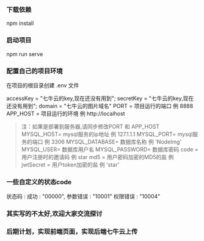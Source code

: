 ### 下载依赖
npm install 
### 启动项目
npm run serve
### 配置自己的项目环境
在项目的根目录创建 .env 文件

accessKey = "七牛云的key,现在还没有用到";
secretKey = "七牛云的key,现在还没有用到";
domain = "七牛云的图片域名"
PORT = 项目运行的端口 例 8888
APP_HOST = 项目运行的环境 例 http://localhost
> 注：如果是部署到服务器,请同步修改PORT 和 APP_HOST
MYSQL_HOST= mysql服务的ip地址 例 127.1.1.1
MYSQL_PORT= mysql服务的端口 例 3306
MYSQL_DATABASE= 数据库名称 例 'NodeImg'
MYSQL_USER= 数据库用户名
MYSQL_PASSWORD= 数据库密码
code = 用户注册时的邀请码 例 star
md5 = 用户密码加密的MD5的盐 例
jwtSecret = 用户token加密的盐 例 'star'

### 一些自定义的状态code
状态码 : 
成功 : "00000",
参数错误 : "10001"
权限错误 : "10004"

### 其实写的不太好,欢迎大家交流探讨

### 后期计划，实现前端页面，实现后端七牛云上传
